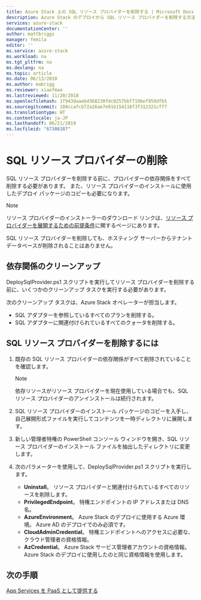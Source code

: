 ```yaml
---
title: Azure Stack 上の SQL リソース プロバイダーを削除する | Microsoft Docs
description: Azure Stack のデプロイから SQL リソース プロバイダーを削除する方法について説明します。
services: azure-stack
documentationCenter: ''
author: mattbriggs
manager: femila
editor: ''
ms.service: azure-stack
ms.workload: na
ms.tgt_pltfrm: na
ms.devlang: na
ms.topic: article
ms.date: 06/13/2018
ms.author: mabrigg
ms.reviewer: xiaofmao
ms.lastreviewed: 11/20/2018
ms.openlocfilehash: 1f943daaebd368230fdc0257bbf719bef959dfb5
ms.sourcegitcommit: 104ccafcb72a16ae7e91b154116f3f312321cff7
ms.translationtype: HT
ms.contentlocale: ja-JP
ms.lasthandoff: 06/21/2019
ms.locfileid: "67308387"
---
```

# <a name="remove-the-sql-resource-provider"></a>SQL リソース プロバイダーの削除

SQL リソース プロバイダーを削除する前に、プロバイダーの依存関係をすべて削除する必要があります。 また、リソース プロバイダーのインストールに使用したデプロイ パッケージのコピーも必要になります。

> [!NOTE]
> リソース プロバイダーのインストーラーのダウンロード リンクは、[リソース プロバイダーを展開するための前提条件](./azure-stack-sql-resource-provider-deploy.md#prerequisites)に関するページにあります。

SQL リソース プロバイダーを削除しても、ホスティング サーバーからテナント データベースが削除されることはありません。

## <a name="dependency-cleanup"></a>依存関係のクリーンアップ

DeploySqlProvider.ps1 スクリプトを実行してリソース プロバイダーを削除する前に、いくつかのクリーンアップ タスクを実行する必要があります。

次のクリーンアップ タスクは、Azure Stack オペレーターが担当します。

* SQL アダプターを参照しているすべてのプランを削除する。
* SQL アダプターに関連付けられているすべてのクォータを削除する。

## <a name="to-remove-the-sql-resource-provider"></a>SQL リソース プロバイダーを削除するには

1. 既存の SQL リソース プロバイダーの依存関係がすべて削除されていることを確認します。

   > [!NOTE]
   > 依存リソースがリソース プロバイダーを現在使用している場合でも、SQL リソース プロバイダーのアンインストールは続行されます。
  
2. SQL リソース プロバイダーのインストール パッケージのコピーを入手し、自己展開形式ファイルを実行してコンテンツを一時ディレクトリに展開します。

3. 新しい管理者特権の PowerShell コンソール ウィンドウを開き、SQL リソース プロバイダーのインストール ファイルを抽出したディレクトリに変更します。

4. 次のパラメーターを使用して、DeploySqlProvider.ps1 スクリプトを実行します。

    * **Uninstall**。 リソース プロバイダーと関連付けられているすべてのリソースを削除します。
    * **PrivilegedEndpoint**。 特権エンドポイントの IP アドレスまたは DNS 名。
    * **AzureEnvironment**。 Azure Stack のデプロイに使用する Azure 環境。 Azure AD のデプロイでのみ必須です。
    * **CloudAdminCredential**。 特権エンドポイントへのアクセスに必要な、クラウド管理者の資格情報。
    * **AzCredential**。 Azure Stack サービス管理者アカウントの資格情報。 Azure Stack のデプロイに使用したのと同じ資格情報を使用します。

## <a name="next-steps"></a>次の手順

[App Services を PaaS として提供する](azure-stack-app-service-overview.md)
